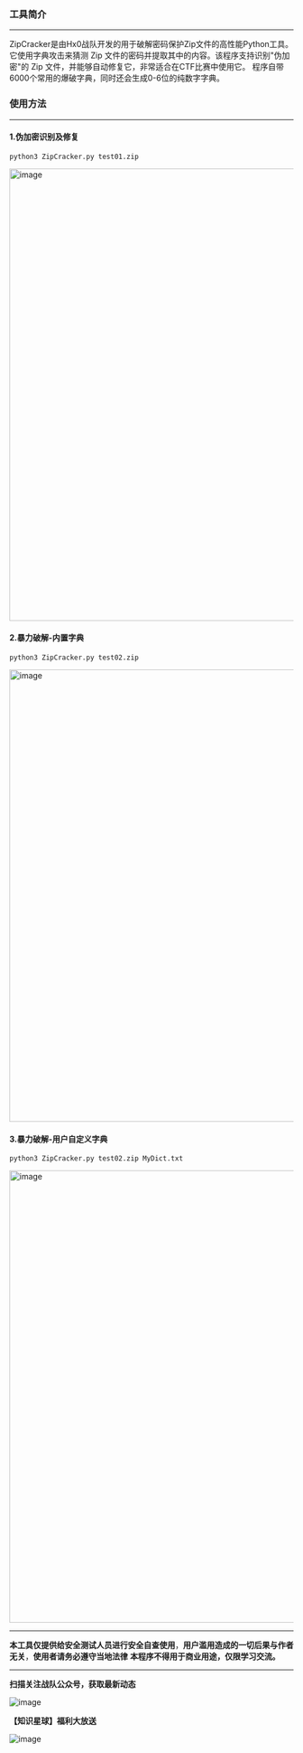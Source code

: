 ### 工具简介

---

ZipCracker是由Hx0战队开发的用于破解密码保护Zip文件的高性能Python工具。它使用字典攻击来猜测 Zip 文件的密码并提取其中的内容。该程序支持识别"伪加密"的 Zip 文件，并能够自动修复它，非常适合在CTF比赛中使用它。
程序自带6000个常用的爆破字典，同时还会生成0-6位的纯数字字典。
### 使用方法

---

#### 1.伪加密识别及修复
```
python3 ZipCracker.py test01.zip
```
<img width="800" alt="image" src="https://github.com/asaotomo/ZipCracker/assets/67818638/88fd42b5-7b89-452d-a640-77326dc05b4c">

#### 2.暴力破解-内置字典
```
python3 ZipCracker.py test02.zip
```
<img width="800" alt="image" src="https://github.com/asaotomo/ZipCracker/assets/67818638/bcfdc434-3eb2-426f-8f83-7951c9af4b59">

#### 3.暴力破解-用户自定义字典
```
python3 ZipCracker.py test02.zip MyDict.txt
```
<img width="800" alt="image" src="https://github.com/asaotomo/ZipCracker/assets/67818638/c11fd091-b4a5-4b5f-ab39-8489604cf57d">


---

**本工具仅提供给安全测试人员进行安全自查使用**，**用户滥用造成的一切后果与作者无关**，**使用者请务必遵守当地法律** **本程序不得用于商业用途，仅限学习交流。**

---

**扫描关注战队公众号，获取最新动态**

![image](https://github.com/asaotomo/ZipCracker/assets/67818638/76fd25ca-a098-41bc-968e-c758b2848c73)

**【知识星球】福利大放送**

![image](https://github.com/asaotomo/ZipCracker/assets/67818638/acb99c55-9fcb-4e1f-9258-26b313cb81e2)


